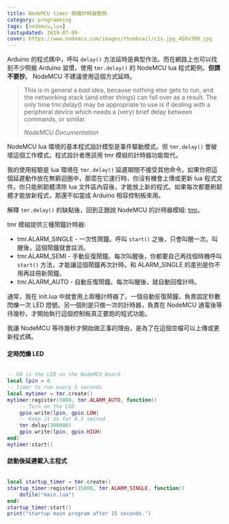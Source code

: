 ```yaml
---
title: NodeMCU timer 鬧鐘計時器範例
category: programming
tags: [nodemcu,lua]
lastupdated: 2019-07-09
cover: https://www.nodemcu.com/images/thumbnail/c1s.jpg_450x300.jpg
---
```


Arduino 的程式碼中，呼叫 `delay()` 方法延時是典型作法。而在網路上也可以找到不少照搬 Arduino 習慣，使用 `tmr.delay()` 的 NodeMCU lua 程式範例。**但請不要抄**。 NodeMCU 不建議使用這個方式延時。

<blockquote>
<p>
This is in general a <em>bad</em> idea, because nothing else gets to run, and the networking stack (and other things) can fall over as a result. The only time tmr.delay() may be appropriate to use is if dealing with a peripheral device which needs a (very) brief delay between commands, or similar.
</p>
<cite>NodeMCU Documentation</cite>
</blockquote>

NodeMCU lua 環境的基本程式設計模型是事件驅動模式。但 `tmr.delay()` 會破壞這個工作模式。程式設計者應該用 tmr 模組的計時器功能取代。

<!--more-->

我的使用經驗是 lua 環境在 `tmr.delay()` 延遲期間不接受其他命令。如果你把這個延遲動作放在無窮迴圈中，那麼在它運行時，你沒有機會上傳或更新 lua 程式文件。你只能刷韌體清除 lua 文件區內容後，才能放上新的程式。如果每次都要刷韌體才能放新程式，那還不如當成  Arduino 相容控制板來用。

解釋 `tmr.delay()` 的缺點後，回到正題說 NodeMCU 的計時器模組: [tmr](https://nodemcu.readthedocs.io/en/master/modules/tmr/)。

tmr 模組提供三種鬧鐘計時器:

* tmr.ALARM_SINGLE - 一次性鬧鐘。呼叫 `start()` 之後，只會叫醒一次。叫醒後，這個鬧鐘就會註消。
* tmr.ALARM_SEMI - 手動反復鬧鐘。每次叫醒後，你都要自己再找個時機呼叫 `start()` 方法，才能讓這個鬧鐘再次計時。和 ALARM_SINGLE 的差別是你不用再註冊新鬧鐘。
* tmr.ALARM_AUTO - 自動反復鬧鐘。每次叫醒後，就自動回復計時。

通常，我在 init.lua 中就會用上兩種計時器了。一個自動反復鬧鐘，負責固定秒數閃爍一次 LED 燈號。另一個則是只做一次的計時器，負責在 NodeMCU 通電後等待幾秒，才開始執行這個控制板真正要跑的程式功能。

我讓 NodeMCU 等待幾秒才開始做正事的理由，是為了在這個空檔可以上傳或更新程式碼。

#### 定時閃爍 LED 

```lua

-- D0 is the LED on the NodeMCU board
local lpin = 0
-- timer to run every 5 seconds
local mytimer = tmr.create()
mytimer:register(5000, tmr.ALARM_AUTO, function() 
    -- Turn on the LED
    gpio.write(lpin, gpio.LOW)
    -- Keep it on for 0.3 secnod
    tmr.delay(300000)
    gpio.write(lpin, gpio.HIGH)
end)
mytimer:start()

```

#### 啟動後延遲載入主程式

```lua

local startup_timer = tmr.create()
startup_timer:register(15000, tmr.ALARM_SINGLE, function() 
    dofile("main.lua")
end)
startup_timer:start()
print("startup main program after 15 seconds.")

```
